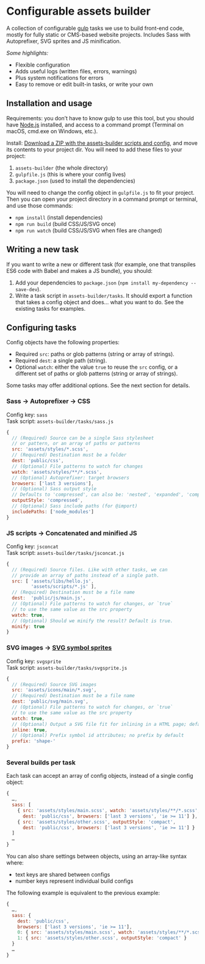 Configurable assets builder
===========================

A collection of configurable [gulp][] tasks we use to build front-end code, mostly for fully static or CMS-based website projects. Includes Sass with Autoprefixer, SVG sprites and JS minification.

*Some highlights:*

-   Flexible configuration
-   Adds useful logs (written files, errors, warnings)
-   Plus system notifications for errors
-   Easy to remove or edit built-in tasks, or write your own


Installation and usage
----------------------

Requirements: you don’t have to know gulp to use this tool, but you should have [Node.js][] installed, and access to a command prompt (Terminal on macOS, cmd.exe on Windows, etc.).

Install: [Download a ZIP with the assets-builder scripts and config][ZIP], and move its contents to your project dir. You will need to add these files to your project:

1.  `assets-builder` (the whole directory)
2.  `gulpfile.js` (this is where your config lives)
3.  `package.json` (used to install the dependencies)

You will need to change the config object in `gulpfile.js` to fit your project. Then you can open your project directory in a command prompt or terminal, and use those commands:

-   `npm install` (install dependencies)
-   `npm run build` (build CSS/JS/SVG once)
-   `npm run watch` (build CSS/JS/SVG when files are changed)


Writing a new task
------------------

If you want to write a new or different task (for example, one that transpiles ES6 code with Babel and makes a JS bundle), you should:

1.  Add your dependencies to `package.json` (`npm install my-dependency --save-dev`).
2.  Write a task script in `assets-builder/tasks`. It should export a function that takes a config object and does… what you want to do. See the existing tasks for examples.


Configuring tasks
-----------------

Config objects have the following properties:

-   Required `src`: paths or glob patterns (string or array of strings).
-   Required `dest`: a single path (string).
-   Optional `watch`: either the value `true` to reuse the `src` config, or a different set of paths or glob patterns (string or array of strings).

Some tasks may offer additional options. See the next section for details.

### Sass → Autoprefixer → CSS

Config key: `sass`<br>
Task script: `assets-builder/tasks/sass.js`

```js
{
  // (Required) Source can be a single Sass stylesheet
  // or pattern, or an array of paths or patterns
  src: 'assets/styles/*.scss',
  // (Required) Destination must be a folder
  dest: 'public/css',
  // (Optional) File patterns to watch for changes
  watch: 'assets/styles/**/*.scss',
  // (Optional) Autoprefixer: target browsers
  browsers: ['last 3 versions'],
  // (Optional) Sass output style
  // Defaults to 'compressed', can also be: 'nested', 'expanded', 'compact'
  outputStyle: 'compressed',
  // (Optional) Sass include paths (for @import)
  includePaths: ['node_modules']
}
```

### JS scripts → Concatenated and minified JS

Config key: `jsconcat`<br>
Task script: `assets-builder/tasks/jsconcat.js`

```js
{
  // (Required) Source files. Like with other tasks, we can
  // provide an array of paths instead of a single path.
  src: [ 'assets/libs/hello.js',
         'assets/scripts/*.js' ],
  // (Required) Destination must be a file name
  dest:  'public/js/main.js',
  // (Optional) File patterns to watch for changes, or `true`
  // to use the same value as the src property
  watch: true,
  // (Optional) Should we minify the result? Default is true.
  minify: true
}
```

### SVG images → [SVG symbol sprites][DOC_SVG_SPRITES]

Config key: `svgsprite`<br>
Task script: `assets-builder/tasks/svgsprite.js`

```js
{
  // (Required) Source SVG images
  src: 'assets/icons/main/*.svg',
  // (Required) Destination must be a file name
  dest: 'public/svg/main.svg',
  // (Optional) File patterns to watch for changes, or `true`
  // to use the same value as the src property
  watch: true,
  // (Optional) Output a SVG file fit for inlining in a HTML page; defaults to false
  inline: true,
  // (Optional) Prefix symbol id attributes; no prefix by default
  prefix: 'shape-'
}
```

### Several builds per task

Each task can accept an array of config objects, instead of a single config object:

```js
{
  …,
  sass: [
    { src: 'assets/styles/main.scss', watch: 'assets/styles/**/*.scss',
      dest: 'public/css', browsers: ['last 3 versions', 'ie >= 11'] },
    { src: 'assets/styles/other.scss', outputStyle: 'compact',
      dest: 'public/css', browsers: ['last 3 versions', 'ie >= 11'] }
  ]
  …
}
```

You can also share settings between objects, using an array-like syntax where:

- text keys are shared between configs
- number keys represent individual build configs

The following example is equivalent to the previous example:

```js
{
  …,
  sass: {
    dest: 'public/css',
    browsers: ['last 3 versions', 'ie >= 11'],
    0: { src: 'assets/styles/main.scss', watch: 'assets/styles/**/*.scss' },
    1: { src: 'assets/styles/other.scss', outputStyle: 'compact' }
  }
  …
}
```


[gulp]: http://gulpjs.com/
[Node.js]: https://nodejs.org
[ZIP]: https://github.com/gradientz/assets-builder/archive/config-in-gulpfile.zip
[DOC_SVG_SPRITES]: http://fvsch.com/code/svg-icons/how-to/
